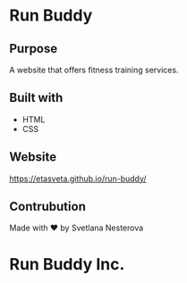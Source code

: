 # Run Buddy

## Purpose
A website that offers fitness training services.

## Built with
* HTML
* CSS

## Website 
https://etasveta.github.io/run-buddy/

## Contrubution
Made with ❤️ by Svetlana Nesterova

# Run Buddy Inc.